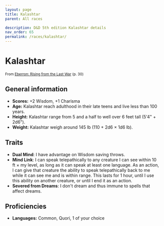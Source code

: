 ```yaml
---
layout: page
title: Kalashtar
parent: All races

description: D&D 5th edition Kalashtar details
nav_order: 65
permalink: /races/kalashtar/
---
```


# Kalashtar

<small>From <a target="_blank" href="https://dnd.wizards.com/products/tabletop-games/rpg-products/eberron">Eberron: Rising from the Last War</a> (p. 30)</small>


## General information

- **Scores:** +2 Wisdom, +1 Charisma
- **Age:** Kalashtar reach adulthood in their late teens and live less than 100 years.
- **Height:** Kalashtar range from 5 and a half to well over 6 feet tall (5'4" + 2d6").
- **Weight:** Kalashtar weigh around 145 lb (110 + 2d6 × 1d6 lb).

## Traits

- **Dual Mind**: I have advantage on Wisdom saving throws.
- **Mind Link**: I can speak telepathically to any creature I can see within 10 ft × my level, as long as it can speak at least one language. As an action, I can give that creature the ability to speak telepathically back to me while it can see me and is within range. This lasts for 1 hour, until I use this ability on another creature, or until I end it as an action.
- **Severed from Dreams**: I don't dream and thus immune to spells that affect dreams.

## Proficiencies

- **Languages:** Common, Quori, 1 of your choice